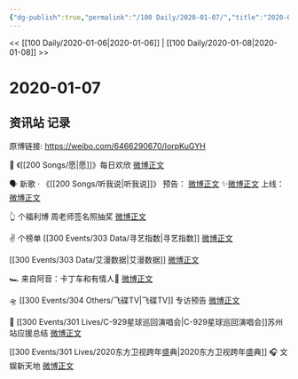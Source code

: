 ```yaml
---
{"dg-publish":true,"permalink":"/100 Daily/2020-01-07/","title":"2020-01-07","created":"2023-04-02T13:24:11.105+08:00","updated":"2023-04-02T13:25:31.216+08:00"}
---
```



<< [[100 Daily/2020-01-06\|2020-01-06]] | [[100 Daily/2020-01-08\|2020-01-08]] >>

# 2020-01-07

## 资讯站 记录

原博链接: https://weibo.com/6466290670/IorpKuGYH

🌅 《[[200 Songs/愿\|愿]]》每日欢欣 [微博正文](https://m.weibo.cn/6466290670/4458020333287087)

🗣 新歌 · 《[[200 Songs/听我说\|听我说]]》
预告： [微博正文](https://m.weibo.cn/6466290670/4458099273957360) ✨[微博正文](https://m.weibo.cn/6466290670/4458235211745548)
上线： [微博正文](https://m.weibo.cn/6466290670/4458250155842994)

👆 个福利博
周老师签名照抽奖 [微博正文](https://m.weibo.cn/6466290670/4458161052225626)

✌ 个榜单
[[300 Events/303 Data/寻艺指数\|寻艺指数]] [微博正文](https://m.weibo.cn/6466290670/4458052448857183)

[[300 Events/303 Data/艾漫数据\|艾漫数据]] [微博正文](https://m.weibo.cn/6466290670/4458073256793284)

🏎 来自阿音：卡丁车和有情人🕺 [微博正文](https://m.weibo.cn/6466290670/4458143809609761)

🛸 [[300 Events/304 Others/飞碟TV\|飞碟TV]] 专访预告 [微博正文](https://m.weibo.cn/6466290670/4458160083784476)

💞 [[300 Events/301 Lives/C-929星球巡回演唱会\|C-929星球巡回演唱会]]苏州站应援总结 [微博正文](https://m.weibo.cn/6466290670/4458219918856299)

[[300 Events/301 Lives/2020东方卫视跨年盛典\|2020东方卫视跨年盛典]]
🎧 文娱新天地 [微博正文](https://m.weibo.cn/6466290670/4458252462656622)
